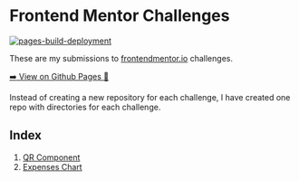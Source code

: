 # Frontend Mentor Challenges
[![pages-build-deployment](https://github.com/vaibhavbshete/frontend-mentor-challenges/actions/workflows/pages/pages-build-deployment/badge.svg)](https://github.com/vaibhavbshete/frontend-mentor-challenges/actions/workflows/pages/pages-build-deployment)

These are my submissions to [frontendmentor.io](https://frontedmentor.io) challenges.

[:arrow_right: View on Github Pages :link:](https://vaibhavbshete.github.io/frontend-mentor-challenges)

Instead of creating a new repository for each challenge, I have created one repo with directories for each challenge.

## Index
1. [QR Component](qr-code-component)
1. [Expenses Chart](expenses-chart-component) 
